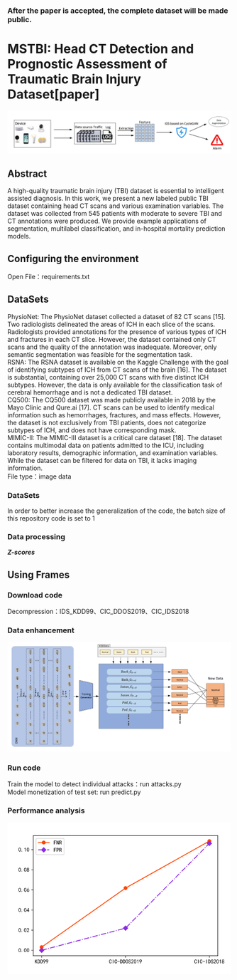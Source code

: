 ### After the paper is accepted, the complete dataset will be made public.
# MSTBI: Head CT Detection and Prognostic Assessment of Traumatic Brain Injury Dataset[paper]
![image](https://github.com/poshangcun13/CycleGAN-based-intrusion-detection/blob/main/ALL.png)
## Abstract
 A high-quality traumatic brain injury (TBI) dataset is essential to intelligent assisted diagnosis. In this work, we present a new labeled public TBI dataset containing head CT scans and various examination variables. The dataset was collected from 545 patients with moderate to severe TBI and CT annotations were produced. We provide example applications of segmentation, multilabel classification, and in-hospital mortality prediction models.
## Configuring the environment
 Open File：requirements.txt
## DataSets
 PhysioNet: The PhysioNet dataset collected a dataset of 82 CT scans [15]. Two radiologists delineated the areas of ICH in each slice of the scans. Radiologists provided annotations for the presence of various types of ICH and fractures in each CT slice. However, the dataset contained only CT scans and the quality of the annotation was inadequate. Moreover, only semantic segmentation was feasible for the segmentation task.\
 RSNA: The RSNA dataset is available on the Kaggle Challenge with the goal of identifying subtypes of ICH from CT scans of the brain [16]. The dataset is substantial, containing over 25,000 CT scans with five distinct ICH subtypes. However, the data is only available for the classification task of cerebral hemorrhage and is not a dedicated TBI dataset.\
 CQ500: The CQ500 dataset was made publicly available in 2018 by the Mayo Clinic and Qure.ai [17]. CT scans can be used to identify medical information such as hemorrhages, fractures, and mass effects. However, the dataset is not exclusively from TBI patients, does not categorize subtypes of ICH, and does not have corresponding mask.\
 MIMIC-II: The MIMIC-III dataset is a critical care dataset [18]. The dataset contains multimodal data on patients admitted to the ICU, including laboratory results, demographic information, and examination variables. While the dataset can be filtered for data on TBI, it lacks imaging information.\
 File type：image data
### DataSets
In order to better increase the generalization of the code, the batch size of this repository code is set to 1
### Data processing
 ***Z-scores***
## Using Frames
### Download code
 Decompression：IDS_KDD99、CIC_DDOS2019、CIC_IDS2018
### Data enhancement
![image](https://github.com/poshangcun13/CycleGAN-based-intrusion-detection/blob/main/data%20enhancement.png)
### Run code
 Train the model to detect individual attacks：run attacks.py\
 Model monetization of test set: run predict.py
### Performance analysis
![image](https://github.com/poshangcun13/CycleGAN-based-intrusion-detection/blob/main/FNR-FPR.png)

